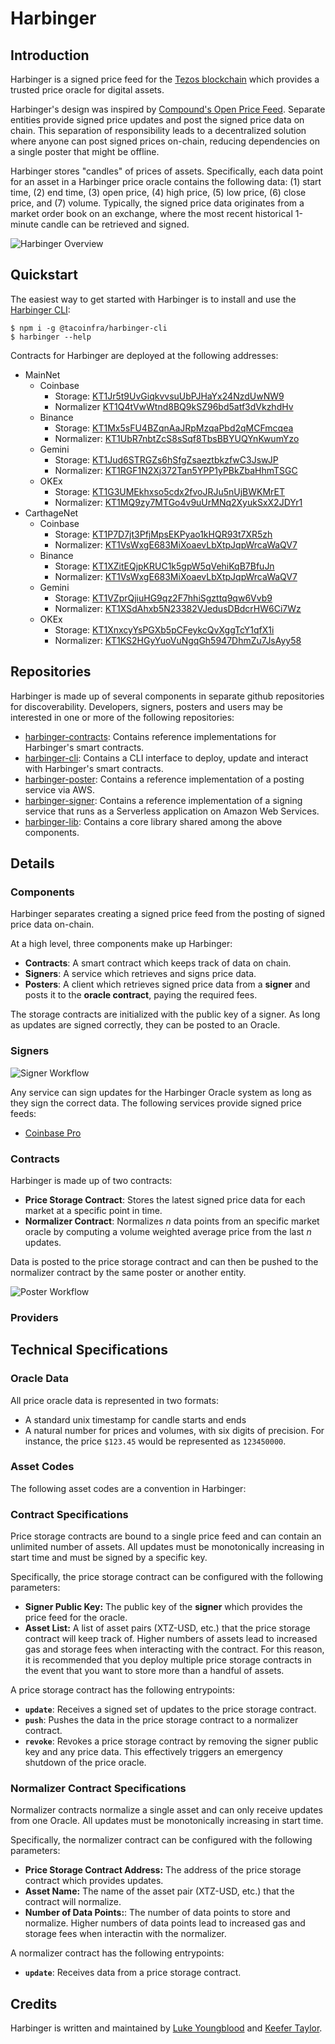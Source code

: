 # Harbinger

## Introduction

Harbinger is a signed price feed for the [Tezos blockchain](https://tezos.com/) which provides a trusted price oracle for digital assets.

Harbinger's design was inspired by [Compound's Open Price Feed](https://medium.com/compound-finance/announcing-compound-open-oracle-development-cff36f06aad3). Separate entities provide signed price updates and post the signed price data on chain. This separation of responsibility leads to a decentralized solution where anyone can post signed prices on-chain, reducing dependencies on a single poster that might be offline.

Harbinger stores "candles" of prices of assets. Specifically, each data point for an asset in a Harbinger price oracle contains the following data: (1) start time, (2) end time, (3) open price, (4) high price, (5) low price, (6) close price, and (7) volume. Typically, the signed price data originates from a market order book on an exchange, where the most recent historical 1-minute candle can be retrieved and signed.

![Harbinger Overview](images/harbinger-overview.png)

## Quickstart

The easiest way to get started with Harbinger is to install and use the [Harbinger CLI](https://github.com/tacoinfra/harbinger-cli):

```shell
$ npm i -g @tacoinfra/harbinger-cli
$ harbinger --help
```

Contracts for Harbinger are deployed at the following addresses:

* MainNet
  * Coinbase
    * Storage: [KT1Jr5t9UvGiqkvvsuUbPJHaYx24NzdUwNW9](https://tzkt.io/KT1Jr5t9UvGiqkvvsuUbPJHaYx24NzdUwNW9/storage)
    * Normalizer [KT1Q4tVwWtnd8BQ9kSZ96bd5atf3dVkzhdHv](https://tzkt.io/KT1Q4tVwWtnd8BQ9kSZ96bd5atf3dVkzhdHv/storage)
  * Binance
    * Storage: [KT1Mx5sFU4BZqnAaJRpMzqaPbd2qMCFmcqea](https://tzkt.io/KT1Mx5sFU4BZqnAaJRpMzqaPbd2qMCFmcqea/storage)
    * Normalizer: [KT1UbR7nbtZcS8sSqf8TbsBBYUQYnKwumYzo](https://tzkt.io/KT1UbR7nbtZcS8sSqf8TbsBBYUQYnKwumYzo/storage)
  * Gemini
    * Storage: [KT1Jud6STRGZs6hSfgZsaeztbkzfwC3JswJP](https://tzkt.io/KT1Jud6STRGZs6hSfgZsaeztbkzfwC3JswJP/storage)
    * Normalizer: [KT1RGF1N2Xj372Tan5YPP1yPBkZbaHhmTSGC](https://tzkt.io/KT1RGF1N2Xj372Tan5YPP1yPBkZbaHhmTSGC/storage)
  * OKEx
    * Storage: [KT1G3UMEkhxso5cdx2fvoJRJu5nUjBWKMrET](https://tzkt.io/KT1G3UMEkhxso5cdx2fvoJRJu5nUjBWKMrET/storage)
    * Normalizer: [KT1MQ9zy7MTGo4v9uUrMNq2XyukSxX2JDYr1](https://tzkt.io/KT1MQ9zy7MTGo4v9uUrMNq2XyukSxX2JDYr1/storage)
* CarthageNet
  * Coinbase
    * Storage: [KT1P7D7jt3PfjMpsEKPyao1kHQR93t7XR5zh](https://carthage.tzkt.io/KT1P7D7jt3PfjMpsEKPyao1kHQR93t7XR5zh/storage)
    * Normalizer: [KT1VsWxgE683MiXoaevLbXtpJqpWrcaWaQV7](https://carthage.tzkt.io/KT1VsWxgE683MiXoaevLbXtpJqpWrcaWaQV7/storage)
  * Binance
    * Storage: [KT1XZitEQjpKRUC1k5gpW5qVehiKqB7BfuJn](https://carthage.tzkt.io/KT1XZitEQjpKRUC1k5gpW5qVehiKqB7BfuJn/storage)
    * Normalizer: [KT1VsWxgE683MiXoaevLbXtpJqpWrcaWaQV7](https://carthage.tzkt.io/KT1VsWxgE683MiXoaevLbXtpJqpWrcaWaQV7/storage)
  * Gemini
    * Storage: [KT1VZprQjiuHG9qz2F7hhiSgzttq9qw6Vvb9](https://carthage.tzkt.io/KT1VZprQjiuHG9qz2F7hhiSgzttq9qw6Vvb9/storage)
    * Normalizer: [KT1XSdAhxb5N23382VJedusDBdcrHW6Ci7Wz](https://carthage.tzkt.io/KT1XSdAhxb5N23382VJedusDBdcrHW6Ci7Wz/storage)
  * OKEx
    * Storage: [KT1XnxcyYsPGXb5pCFeykcQvXggTcY1qfX1i](https://carthage.tzkt.io/KT1XnxcyYsPGXb5pCFeykcQvXggTcY1qfX1i/storage)
    * Normalizer: [KT1KS2HGyYuoVuNgqGh5947DhmZu7JsAyy58](https://carthage.tzkt.io/KT1KS2HGyYuoVuNgqGh5947DhmZu7JsAyy58/storage)

## Repositories

Harbinger is made up of several components in separate github repositories for discoverability. Developers, signers, posters and users may be interested in one or more of the following repositories:

- [harbinger-contracts](https://github.com/tacoinfra/harbinger-contracts): Contains reference implementations for Harbinger's smart contracts.
- [harbinger-cli](https://github.com/tacoinfra/harbinger-cli): Contains a CLI interface to deploy, update and interact with Harbinger's smart contracts.
- [harbinger-poster](https://github.com/tacoinfra/harbinger-poster): Contains a reference implementation of a posting service via AWS.
- [harbinger-signer](https://github.com/tacoinfra/harbinger-signer): Contains a reference implementation of a signing service that runs as a Serverless application on Amazon Web Services.
- [harbinger-lib](https://github.com/tacoinfra/harbinger-lib): Contains a core library shared among the above components. 

## Details

### Components

Harbinger separates creating a signed price feed from the posting of signed price data on-chain. 

At a high level, three components make up Harbinger:
- **Contracts**: A smart contract which keeps track of data on chain.
- **Signers**: A service which retrieves and signs price data. 
- **Posters**: A client which retrieves signed price data from a **signer** and posts it to the **oracle contract**, paying the required fees.

The storage contracts are initialized with the public key of a signer. As long as updates are signed correctly, they can be posted to an Oracle. 

### Signers

![Signer Workflow](images/signer-workflow.png)

Any service can sign updates for the Harbinger Oracle system as long as they sign the correct data. The following services provide signed price feeds:
- [Coinbase Pro](https://pro.coinbase.com/)

### Contracts

Harbinger is made up of two contracts:
- **Price Storage Contract**: Stores the latest signed price data for each market at a specific point in time. 
- **Normalizer Contract**: Normalizes *n* data points from an specific market oracle by computing a volume weighted average price from the last *n* updates.

Data is posted to the price storage contract and can then be pushed to the normalizer contract by the same poster or another entity.

![Poster Workflow](images/poster-workflow.png)

### Providers

## Technical Specifications

### Oracle Data

All price oracle data is represented in two formats:
- A standard unix timestamp for candle starts and ends
- A natural number for prices and volumes, with six digits of precision. For instance, the price `$123.45` would be represented as `123450000`.

### Asset Codes

The following asset codes are a convention in Harbinger: 

### Contract Specifications

Price storage contracts are bound to a single price feed and can contain an unlimited number of assets. All updates must be monotonically increasing in start time and must be signed by a specific key.

Specifically, the price storage contract can be configured with the following parameters:
- **Signer Public Key:** The public key of the **signer** which provides the price feed for the oracle.
- **Asset List:** A list of asset pairs (XTZ-USD, etc.) that the price storage contract will keep track of. Higher numbers of assets lead to increased gas and storage fees when interacting with the contract. For this reason, it is recommended that you deploy multiple price storage contracts in the event that you want to store more than a handful of assets.

A price storage contract has the following entrypoints:
- **`update`**: Receives a signed set of updates to the price storage contract.
- **`push`**: Pushes the data in the price storage contract to a normalizer contract.
- **`revoke`**: Revokes a price storage contract by removing the signer public key and any price data. This effectively triggers an emergency shutdown of the price oracle.

### Normalizer Contract Specifications

Normalizer contracts normalize a single asset and can only receive updates from one Oracle.  All updates must be monotonically increasing in start time.

Specifically, the normalizer contract can be configured with the following parameters:
- **Price Storage Contract Address:** The address of the price storage contract which provides updates.
- **Asset Name:** The name of the asset pair (XTZ-USD, etc.) that the contract will normalize.
- **Number of Data Points:**: The number of data points to store and normalize. Higher numbers of data points lead to increased gas and storage fees when interactin with the normalizer.

A normalizer contract has the following entrypoints:
- **`update`**: Receives data from a price storage contract.

## Credits 

Harbinger is written and maintained by [Luke Youngblood](https://github.com/lyoungblood) and [Keefer Taylor](https://github.com/keefertaylor). 
